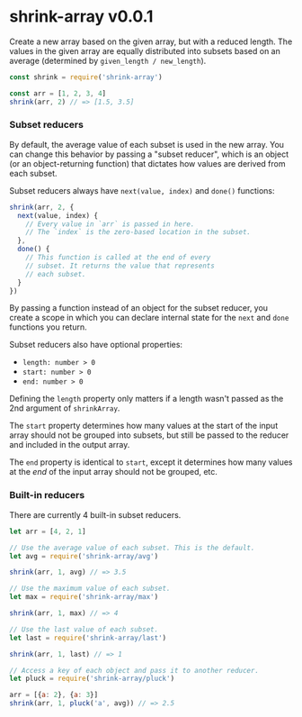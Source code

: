 
# shrink-array v0.0.1

Create a new array based on the given array, but with a reduced length. The values in the given array are equally distributed into subsets  based on an average (determined by `given_length / new_length`).

```js
const shrink = require('shrink-array')

const arr = [1, 2, 3, 4]
shrink(arr, 2) // => [1.5, 3.5]
```

### Subset reducers

By default, the average value of each subset is used in the new array. You can change
this behavior by passing a "subset reducer", which is an object (or an object-returning
function) that dictates how values are derived from each subset.

Subset reducers always have `next(value, index)` and `done()` functions:

```js
shrink(arr, 2, {
  next(value, index) {
    // Every value in `arr` is passed in here.
    // The `index` is the zero-based location in the subset.
  },
  done() {
    // This function is called at the end of every
    // subset. It returns the value that represents
    // each subset.
  }
})
```

By passing a function instead of an object for the subset reducer,
you create a scope in which you can declare internal state for the
`next` and `done` functions you return.

Subset reducers also have optional properties:
- `length: number > 0`
- `start: number > 0`
- `end: number > 0`

Defining the `length` property only matters if a length wasn't passed as
the 2nd argument of `shrinkArray`.

The `start` property determines how many values at the start of the input array
should not be grouped into subsets, but still be passed to the reducer and
included in the output array.

The `end` property is identical to `start`, except it determines how many values
at the *end* of the input array should not be grouped, etc.

### Built-in reducers

There are currently 4 built-in subset reducers.

```js
let arr = [4, 2, 1]

// Use the average value of each subset. This is the default.
let avg = require('shrink-array/avg')

shrink(arr, 1, avg) // => 3.5

// Use the maximum value of each subset.
let max = require('shrink-array/max')

shrink(arr, 1, max) // => 4

// Use the last value of each subset.
let last = require('shrink-array/last')

shrink(arr, 1, last) // => 1

// Access a key of each object and pass it to another reducer.
let pluck = require('shrink-array/pluck')

arr = [{a: 2}, {a: 3}]
shrink(arr, 1, pluck('a', avg)) // => 2.5
```
